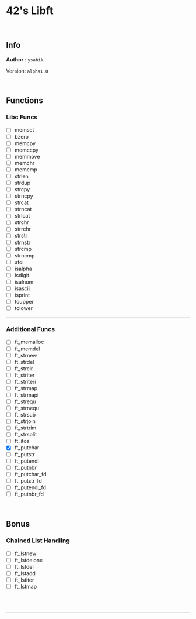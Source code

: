 # 42's Libft

<br>

## Info

__Author__ : `ysabik`

Version: `alpha1.0`

<br>

## Functions

### Libc Funcs

- [ ] memset
- [ ] bzero
- [ ] memcpy
- [ ] memccpy
- [ ] memmove
- [ ] memchr
- [ ] memcmp
- [ ] strlen
- [ ] strdup
- [ ] strcpy
- [ ] strncpy
- [ ] strcat
- [ ] strncat
- [ ] strlcat
- [ ] strchr
- [ ] strrchr
- [ ] strstr
- [ ] strnstr
- [ ] strcmp
- [ ] strncmp
- [ ] atoi
- [ ] isalpha
- [ ] isdigit
- [ ] isalnum
- [ ] isascii
- [ ] isprint
- [ ] toupper
- [ ] tolower

---

### Additional Funcs

- [ ] ft_memalloc
- [ ] ft_memdel
- [ ] ft_strnew
- [ ] ft_strdel
- [ ] ft_strclr
- [ ] ft_striter
- [ ] ft_striteri
- [ ] ft_strmap
- [ ] ft_strmapi
- [ ] ft_strequ
- [ ] ft_strnequ
- [ ] ft_strsub
- [ ] ft_strjoin
- [ ] ft_strtrim
- [ ] ft_strsplit
- [ ] ft_itoa
- [X] ft_putchar
- [ ] ft_putstr
- [ ] ft_putendl
- [ ] ft_putnbr
- [ ] ft_putchar_fd
- [ ] ft_putstr_fd
- [ ] ft_putendl_fd
- [ ] ft_putnbr_fd

<br>

## Bonus

### Chained List Handling

- [ ] ft_lstnew
- [ ] ft_lstdelone
- [ ] ft_lstdel
- [ ] ft_lstadd
- [ ] ft_lstiter
- [ ] ft_lstmap

<br>
<br>

---
